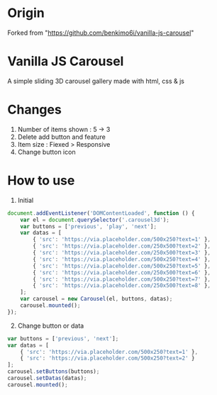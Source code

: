 # Origin
Forked from "https://github.com/benkimo6i/vanilla-js-carousel"


# Vanilla JS Carousel
A simple sliding 3D carousel gallery made with html, css & js


# Changes
1. Number of items shown : 5 -> 3
2. Delete add button and feature
3. Item size : Fiexed > Responsive
4. Change button icon


# How to use
1. Initial
```javascript
document.addEventListener('DOMContentLoaded', function () {
    var el = document.querySelector('.carousel3d');
    var buttons = ['previous', 'play', 'next'];
    var datas = [
        { 'src': 'https://via.placeholder.com/500x250?text=1' },
        { 'src': 'https://via.placeholder.com/250x500?text=2' },
        { 'src': 'https://via.placeholder.com/250x500?text=3' },
        { 'src': 'https://via.placeholder.com/500x250?text=4' },
        { 'src': 'https://via.placeholder.com/500x250?text=5' },
        { 'src': 'https://via.placeholder.com/250x500?text=6' },
        { 'src': 'https://via.placeholder.com/500x250?text=7' },
        { 'src': 'https://via.placeholder.com/250x500?text=8' },
    ];
    var carousel = new Carousel(el, buttons, datas);
    carousel.mounted();
});
```

2. Change button or data
```javascript
var buttons = ['previous', 'next'];
var datas = [
    { 'src': 'https://via.placeholder.com/500x250?text=1' },
    { 'src': 'https://via.placeholder.com/500x250?text=2' }
];
carousel.setButtons(buttons);
carousel.setDatas(datas);
carousel.mounted();
```

